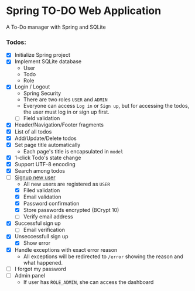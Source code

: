 # Spring TO-DO Web Application
A To-Do manager with Spring and SQLite


### Todos:

- [x] Initialize Spring project
- [x] Implement SQLite database
	- User
	- Todo
	- Role
- [x] Login / Logout
	- Spring Security 
	- There are two roles `USER` and `ADMIN`
	- Everyone can access `Log in` or `Sign up`, but for accessing the todos, the user must log in or sign up first.
	- [ ] Field validation
- [x] Header/Navigation/Footer fragments
- [x] List of all todos
- [x] Add/Update/Delete todos
- [x] Set page title automatically
	- Each page&#39;s title is encapsulated in `model`
- [x] 1-click Todo's state change
- [x] Support UTF-8 encoding
- [x] Search among todos
- [ ] [Signup new user](https://www.baeldung.com/registration-with-spring-mvc-and-spring-security)
	- All new users are registered as `USER`
	- [x] Filed validation
	- [x] Email validation
	- [x] Password confirmation
	- [x] Store passwords encrypted (BCrypt 10)
	- [ ] Verify email address
- [x] Successful sign up
	- [ ] Email verification
- [x] Unseccessfull sign up
	- [x] Show error
- [x] Handle exceptions with exact error reason
	- All exceptions will be redirected to `/error` showing the reason and what happened.
- [ ] I forgot my password
- [ ] Admin panel
	- If user has `ROLE_ADMIN`, she can access the dashboard